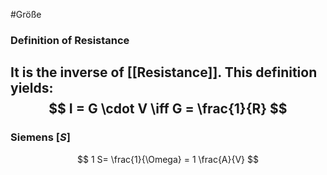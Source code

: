 #Größe
### Definition of Resistance
It is the inverse of [[Resistance]]. This definition yields: 
$$
I = G \cdot V \iff G = \frac{1}{R}
$$
---
### Siemens \[$S$]
$$
1 S= \frac{1}{\Omega} = 1 \frac{A}{V}
$$
